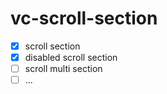# vc-scroll-section

- [x] scroll section
- [x] disabled scroll section
- [ ] scroll multi section
- [ ] ...

